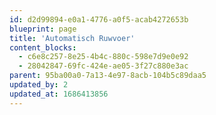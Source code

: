 ```yaml
---
id: d2d99894-e0a1-4776-a0f5-acab4272653b
blueprint: page
title: 'Automatisch Ruwvoer'
content_blocks:
  - c6e8c257-8e25-4b4c-880c-598e7d9e0e92
  - 28042847-69fc-424e-ae05-3f27c880e3ac
parent: 95ba00a0-7a13-4e97-8acb-104b5c89daa5
updated_by: 2
updated_at: 1686413856
---
```

